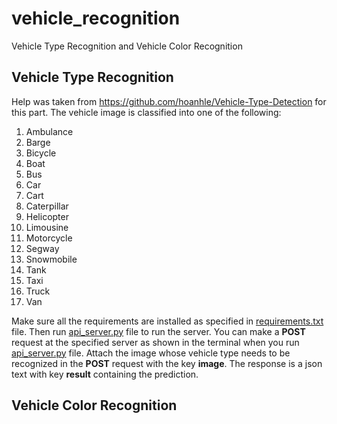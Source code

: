 # vehicle_recognition

Vehicle Type Recognition and Vehicle Color Recognition

## Vehicle Type Recognition

Help was taken from https://github.com/hoanhle/Vehicle-Type-Detection for this part. The vehicle image is classified into one of the following:
1. Ambulance
2. Barge
3. Bicycle
4. Boat
5. Bus
6. Car
7. Cart
8. Caterpillar
9. Helicopter
10. Limousine
11. Motorcycle
12. Segway
13. Snowmobile
14. Tank
15. Taxi
16. Truck
17. Van

Make sure all the requirements are installed as specified in [requirements.txt](vehicle_type_recognition/requirements.txt) file. Then run [api_server.py](vehicle_type_recognition/api_server.py) file to run the server. You can make a **POST** request at the specified server as shown in the terminal when you run [api_server.py](vehicle_type_recognition/api_server.py) file. Attach the image whose vehicle type needs to be recognized in the **POST** request with the key **image**. The response is a json text with key **result** containing the prediction.

## Vehicle Color Recognition
